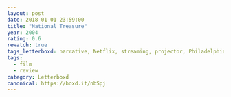 ```yaml
---
layout: post 
date: 2018-01-01 23:59:00
title: "National Treasure"
year: 2004
rating: 0.6
rewatch: true
tags_letterboxd: narrative, Netflix, streaming, projector, Philadelphia, Leah
tags:
  - film
  - review
category: Letterboxd
canonical: https://boxd.it/nbSpj
---
```

